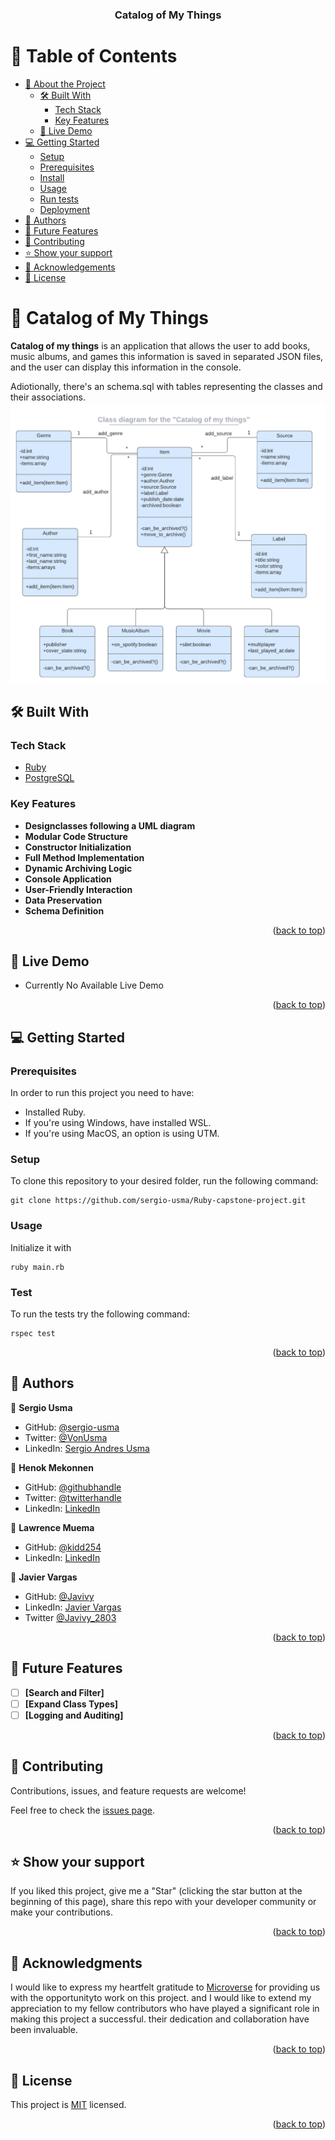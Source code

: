 <a id="readme-top"></a>

<div align="center">
<h3><b>Catalog of My Things</b></h3>
</div>

# 📗 Table of Contents

- [📖 About the Project](#about-project)
  - [🛠 Built With](#built-with)
    - [Tech Stack](#tech-stack)
    - [Key Features](#key-features)
  - [🚀 Live Demo](#live-demo)
- [💻 Getting Started](#getting-started)
  - [Setup](#setup)
  - [Prerequisites](#prerequisites)
  - [Install](#install)
  - [Usage](#usage)
  - [Run tests](#run-tests)
  - [Deployment](#deployment)
- [👥 Authors](#authors)
- [🔭 Future Features](#future-features)
- [🤝 Contributing](#contributing)
- [⭐️ Show your support](#support)
- [🙏 Acknowledgements](#acknowledgements)
- [📝 License](#license)

<!-- PROJECT DESCRIPTION -->

# 📖 Catalog of My Things <a id="about-project"></a>

**Catalog of my things** is an application that allows the user to add books, music albums, and games this information is saved in separated JSON files, and the user can display this information in the console.

Adiotionally, there's an schema.sql with tables representing the classes and their associations.
![image](assets/catalog_of_my_things.png)

## 🛠 Built With <a id="built-with"></a>

### Tech Stack <a id="tech-stack"></a>

  <ul>
    <li><a href="https://www.ruby-lang.org/en/">Ruby</a></li>
    <li><a href="https://www.postgresql.org/">PostgreSQL</a></li>
  </ul>

<!-- Features -->

### Key Features <a id="key-features"></a>

- **Designclasses following a UML diagram**
- **Modular Code Structure**
- **Constructor Initialization**
- **Full Method Implementation**
- **Dynamic Archiving Logic**
- **Console Application**
- **User-Friendly Interaction**
- **Data Preservation**
- **Schema Definition**

<p align='right'>(<a href="#readme-top">back to top</a>)</p>

## 🚀 Live Demo <a id="live-demo"></a>

- Currently No Available Live Demo

<p align='right'>(<a href="#readme-top">back to top</a>)</p>

<!-- GETTING STARTED -->

## 💻 Getting Started <a id="getting-started"></a>

### Prerequisites

In order to run this project you need to have:

- Installed Ruby.
- If you're using Windows, have installed WSL.
- If you're using MacOS, an option is using UTM.

### Setup

To clone this repository to your desired folder, run the following command: <br>

```
git clone https://github.com/sergio-usma/Ruby-capstone-project.git
```

### Usage

Initialize it with

```
ruby main.rb
```

### Test

To run the tests try the following command:

```
rspec test
```

<p align="right">(<a href="#readme-top">back to top</a>)</p>

<!-- AUTHORS -->

## 👥 Authors <a id="authors"></a>

👤 **Sergio Usma**

- GitHub: [@sergio-usma](https://github.com/sergio-usma)
- Twitter: [@VonUsma](https://twitter.com/vonusma)
- LinkedIn: [Sergio Andres Usma](https://www.linkedin.com/in/sergiousma/)

👤 **Henok Mekonnen**

- GitHub: [@githubhandle](https://github.com/henask12)
- Twitter: [@twitterhandle](https://twitter.com/henok_mekonnen3)
- LinkedIn: [LinkedIn](https://www.linkedin.com/in/henokmekonnen1)

👤 **Lawrence Muema**

- GitHub: [@kidd254](https://github.com/Kidd254)
- LinkedIn: [LinkedIn](https://www.linkedin.com/in/lawrence-muema-kioko)

👤 **Javier Vargas**

- GitHub: [@Javivy](https://github.com/Javivy)
- LinkedIn: [Javier Vargas](https://www.linkedin.com/in/javier-alejandro-vargas-ortega)
- Twitter [@Javivy_2803](https://twitter.com/Javivy_2803)

<p align='right'>(<a href="#readme-top">back to top</a>)</p>

<!-- FUTURE FEATURES -->

## 🔭 Future Features <a id="future-features"></a>

- [ ] **[Search and Filter]**
- [ ] **[Expand Class Types]**
- [ ] **[Logging and Auditing]**

<p align='right'>(<a href="#readme-top">back to top</a>)</p>

<!-- CONTRIBUTING -->

## 🤝 Contributing <a id="contributing"></a>

Contributions, issues, and feature requests are welcome!

Feel free to check the [issues page](../../issues/).

<p align='right'>(<a href="#readme-top">back to top</a>)</p>

<!-- SUPPORT -->

## ⭐️ Show your support <a id="support"></a>

If you liked this project, give me a "Star" (clicking the star button at the beginning of this page), share this repo with your developer community or make your contributions.

<p align='right'>(<a href="#readme-top">back to top</a>)</p>

<!-- ACKNOWLEDGEMENTS -->

## 🙏 Acknowledgments <a id="acknowledgements"></a>

I would like to express my heartfelt gratitude to [Microverse](https://github.com/microverseinc) for providing us with the opportunityto work on this project. and I would like to extend my appreciation to my fellow contributors who have played a significant role in making this project a successful. their dedication and collaboration have been invaluable.

<p align='right'>(<a href="#readme-top">back to top</a>)</p>

<!-- LICENSE -->

## 📝 License <a id="license"></a>

This project is [MIT](./LICENSE) licensed.

<p align='right'>(<a href="#readme-top">back to top</a>)</p>

